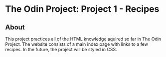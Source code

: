 # The Odin Project: Project 1 - Recipes

## About
This project practices all of the HTML knowledge aquired so far in The Odin Project. The website consists of a main index page with links to a few recipes. In the future, the project will be styled in CSS.